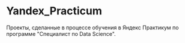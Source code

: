 # Yandex_Practicum
Проекты, сделанные в процессе обучения в Яндекс Практикум по программе "Специалист по Data Science".
